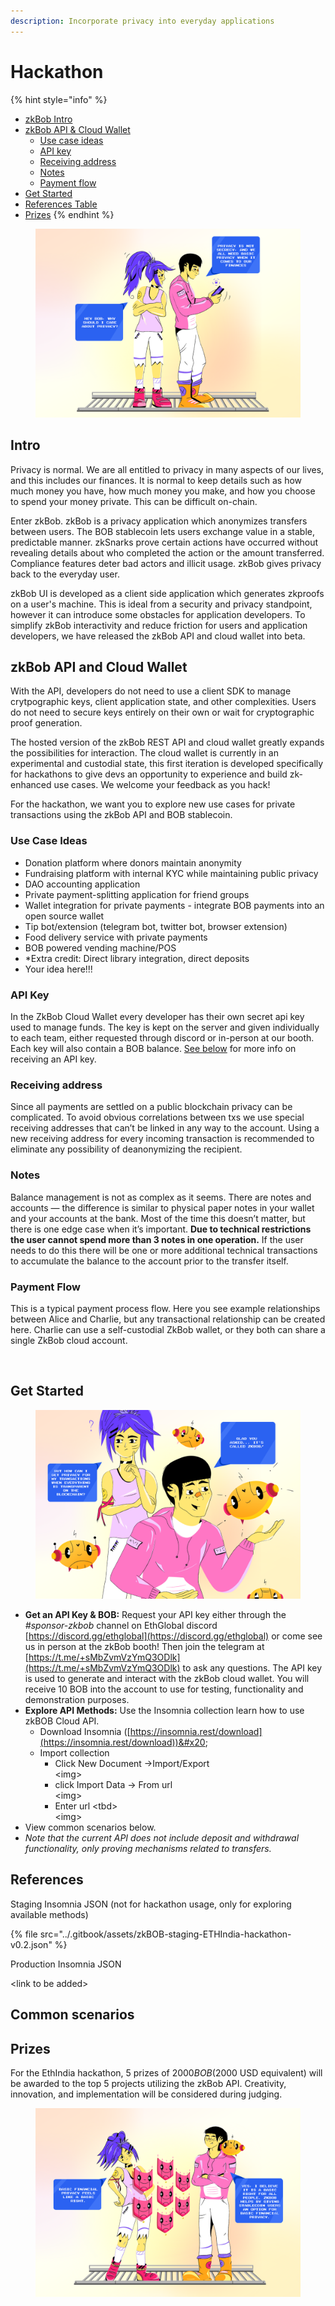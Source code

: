```yaml
---
description: Incorporate privacy into everyday applications
---
```


# Hackathon

{% hint style="info" %}
* [zkBob Intro](hackathon.md#intro)
* [zkBob API & Cloud Wallet](hackathon.md#zkbob-api-and-cloud-wallet)
  * [Use case ideas](hackathon.md#use-case-examples)
  * [API key](hackathon.md#api-key)
  * [Receiving address](hackathon.md#receiving-address)
  * [Notes](hackathon.md#notes)
  * [Payment flow](hackathon.md#payment-flow)
* [Get Started](hackathon.md#get-started)
* [References Table](hackathon.md#references-table)
* [Prizes](hackathon.md#prizes)
{% endhint %}

<figure><img src="../.gitbook/assets/bob-privacy.png" alt=""><figcaption></figcaption></figure>

## Intro

Privacy is normal. We are all entitled to privacy in many aspects of our lives, and this includes our finances. It is normal to keep details such as how much money you have, how much money you make, and how you choose to spend your money private. This can be difficult on-chain.

Enter zkBob. zkBob is a privacy application which anonymizes transfers between users. The BOB stablecoin lets users exchange value in a stable, predictable manner. zkSnarks prove certain actions have occurred without revealing details about who completed the action or the amount transferred. Compliance features deter bad actors and illicit usage. zkBob gives privacy back to the everyday user.&#x20;

zkBob UI is developed as a client side application which generates zkproofs on a user's machine. This is ideal from a security and privacy standpoint, however it can introduce some obstacles for application developers.  To simplify zkBob interactivity and reduce friction for users and application developers, we have released the zkBob API and cloud wallet into beta.&#x20;

## zkBob API and Cloud Wallet

With the API, developers do not need to use a client SDK to manage crytpographic keys, client application state, and other complexities. Users do not need to secure keys entirely on their own or wait for cryptographic proof generation.&#x20;

The hosted version of the zkBob REST API and cloud wallet greatly expands the possibilities for interaction. The cloud wallet is currently in an experimental and custodial state, this first iteration is developed specifically for hackathons to give devs an opportunity to experience and build zk-enhanced use cases. We welcome your feedback as you hack!

For the hackathon, we want you to explore new use cases for private transactions using the zkBob API and BOB stablecoin.&#x20;

### Use Case Ideas

* Donation platform where donors maintain anonymity
* Fundraising platform with internal KYC while maintaining public privacy
* DAO accounting application
* Private payment-splitting application for friend groups
* Wallet integration for private payments - integrate BOB payments into an open source wallet
* Tip bot/extension (telegram bot, twitter bot, browser extension)
* Food delivery service with private payments
* BOB powered vending machine/POS
* \*Extra credit: Direct library integration, direct deposits
* Your idea here!!!

### API Key

In the ZkBob Cloud Wallet every developer has their own secret api key used to manage funds. The key is kept on the server and given individually to each team, either requested through discord or in-person at our booth. Each key will also contain a BOB balance. [See below](hackathon.md#get-started) for more info on receiving an API key.

### **Receiving address**

Since all payments are settled on a public blockchain privacy can be complicated. To avoid obvious correlations between txs we use special receiving addresses that can’t be linked in any way to the account. Using a new receiving address for every incoming transaction is recommended to eliminate any possibility of deanonymizing the recipient.

### **Notes**

Balance management is not as complex as it seems. There are notes and accounts — the difference is similar to physical paper notes in your wallet and your accounts at the bank. Most of the time this doesn’t matter, but there is one edge case when it’s important. **Due to technical restrictions the user cannot spend more than 3 notes in one operation.** If the user needs to do this there will be one or more additional technical transactions to accumulate the balance to the account prior to the transfer itself.

### Payment Flow

This is a typical payment process flow. Here you see example relationships between Alice and Charlie, but any transactional relationship can be created here. Charlie can use a self-custodial ZkBob wallet, or they both can share a single ZkBob cloud account.

<figure><img src="https://lh4.googleusercontent.com/Ui2B8RryXkWAd467o90_hq7AgXYKb30yml5KHnQjm2BUmZ8RDGHCDXjp6ddEckiGHyclnD2Tu4gnIoe_5rA7S8d19I1ImQ4hvTyntuVudDy58OX16sC8t0_G5Tb9HUMg2UQbr6BA_9czusxSvrRkDUmmzNRSFAHyJ77ne12ILjTKjUM1CJMS0uI-vC5L" alt=""><figcaption></figcaption></figure>

## Get Started

<figure><img src="../.gitbook/assets/2.png" alt=""><figcaption></figcaption></figure>

* **Get an API Key & BOB:** Request your API key either through the _#sponsor-zkbob_ channel on EthGlobal discord [https://discord.gg/ethglobal](https://discord.gg/ethglobal) or come see us in person at the zkBob booth!  Then join the telegram at [https://t.me/+sMbZvmVzYmQ3ODlk](https://t.me/+sMbZvmVzYmQ3ODlk) to ask any questions. The API key is used to generate and interact with the zkBob cloud wallet. You will receive 10 BOB into the account to use for testing, functionality and demonstration purposes.
* **Explore API Methods:** Use the Insomnia collection learn how to use zkBOB Cloud API.&#x20;
  * Download Insomnia ([https://insomnia.rest/download](https://insomnia.rest/download))&#x20;
  * Import collection
    * Click New Document ->Import/Export\
      \<img>
    * click Import Data -> From url\
      \<img>&#x20;
    * Enter url \<tbd>\
      \<img>
* View common scenarios below.
* _Note that the current API does not include deposit and withdrawal functionality, only proving mechanisms related to transfers._

## References&#x20;

Staging Insomnia JSON (not for hackathon usage, only for exploring available methods)

{% file src="../.gitbook/assets/zkBOB-staging-ETHIndia-hackathon-v0.2.json" %}

Production Insomnia JSON

\<link to be added>

## Common scenarios



## Prizes

For the EthIndia hackathon, 5 prizes of $2000 BOB ($2000 USD equivalent) will be awarded to the top 5 projects utilizing the zkBob API. Creativity, innovation, and implementation will be considered during judging.

<figure><img src="../.gitbook/assets/zkBob-3.png" alt=""><figcaption></figcaption></figure>
